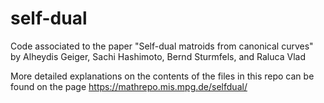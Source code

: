# self-dual
Code associated to the paper "Self-dual matroids from canonical curves" by Alheydis Geiger, Sachi Hashimoto, Bernd Sturmfels, and Raluca Vlad

More detailed explanations on the contents of the files in this repo can be found on the page https://mathrepo.mis.mpg.de/selfdual/

